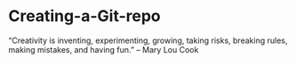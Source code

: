# Creating-a-Git-repo

“Creativity is inventing, experimenting, growing, taking risks, breaking rules, making mistakes, and having fun.” – Mary Lou Cook
